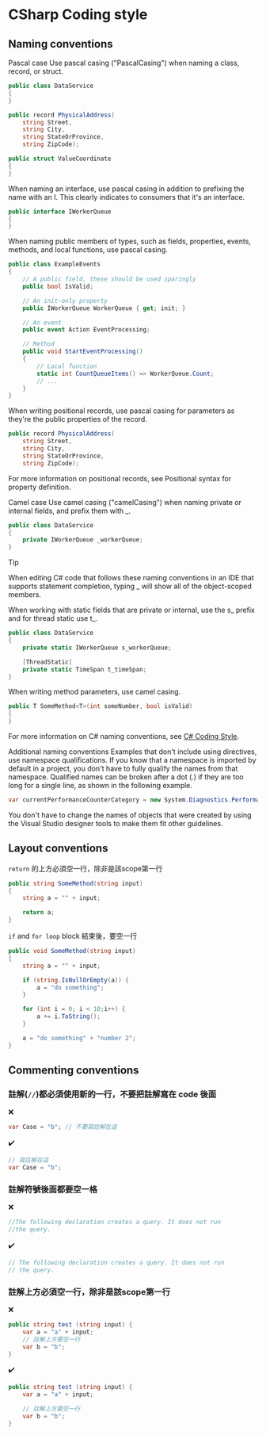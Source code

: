 # CSharp Coding style

## Naming conventions
Pascal case
Use pascal casing ("PascalCasing") when naming a class, record, or struct.

```C#
public class DataService
{
}
```
```C#
public record PhysicalAddress(
    string Street,
    string City,
    string StateOrProvince,
    string ZipCode);
```
```C#
public struct ValueCoordinate
{
}
```
When naming an interface, use pascal casing in addition to prefixing the name with an I. This clearly indicates to consumers that it's an interface.

```C#
public interface IWorkerQueue
{
}
```
When naming public members of types, such as fields, properties, events, methods, and local functions, use pascal casing.

```C#
public class ExampleEvents
{
    // A public field, these should be used sparingly
    public bool IsValid;

    // An init-only property
    public IWorkerQueue WorkerQueue { get; init; }

    // An event
    public event Action EventProcessing;

    // Method
    public void StartEventProcessing()
    {
        // Local function
        static int CountQueueItems() => WorkerQueue.Count;
        // ...
    }
}
```
When writing positional records, use pascal casing for parameters as they're the public properties of the record.

```C#
public record PhysicalAddress(
    string Street,
    string City,
    string StateOrProvince,
    string ZipCode);
```
For more information on positional records, see Positional syntax for property definition.

Camel case
Use camel casing ("camelCasing") when naming private or internal fields, and prefix them with _.

```C#
public class DataService
{
    private IWorkerQueue _workerQueue;
}
```
Tip

When editing C# code that follows these naming conventions in an IDE that supports statement completion, typing _ will show all of the object-scoped members.

When working with static fields that are private or internal, use the s_ prefix and for thread static use t_.

```C#
public class DataService
{
    private static IWorkerQueue s_workerQueue;

    [ThreadStatic]
    private static TimeSpan t_timeSpan;
}
```
When writing method parameters, use camel casing.

```C#
public T SomeMethod<T>(int someNumber, bool isValid)
{
}
```
For more information on C# naming conventions, see [C# Coding Style](https://github.com/dotnet/runtime/blob/main/docs/coding-guidelines/coding-style.md).

Additional naming conventions
Examples that don't include using directives, use namespace qualifications. If you know that a namespace is imported by default in a project, you don't have to fully qualify the names from that namespace. Qualified names can be broken after a dot (.) if they are too long for a single line, as shown in the following example.

```C#
var currentPerformanceCounterCategory = new System.Diagnostics.PerformanceCounterCategory();
```
You don't have to change the names of objects that were created by using the Visual Studio designer tools to make them fit other guidelines.

## Layout conventions
`return` 的上方必須空一行，除非是該scope第一行
```C#
public string SomeMethod(string input)
{
    string a = "" + input;

    return a;
}
```

`if` and `for loop` block 結束後，要空一行
```C#
public void SomeMethod(string input)
{
    string a = "" + input;

    if (string.IsNullOrEmpty(a)) {
        a = "do something";
    }

    for (int i = 0; i < 10;i++) {
        a += i.ToString();
    }

    a = "do something" + "number 2";
}
```

## Commenting conventions

### 註解(`//`)都必須使用新的一行，不要把註解寫在 code 後面   
❌
```C#
var Case = "b"; // 不要寫註解在這
```
✔️
```C#
// 寫註解在這
var Case = "b";
```

### 註解符號後面都要空一格
❌
```C#
//The following declaration creates a query. It does not run
//the query.
```
✔️
```C#
// The following declaration creates a query. It does not run
// the query.
```

### 註解上方必須空一行，除非是該scope第一行
❌
```C#
public string test (string input) {
    var a = "a" + input;
    // 註解上方要空一行
    var b = "b";
}
```
✔️
```C#
public string test (string input) {
    var a = "a" + input;

    // 註解上方要空一行
    var b = "b";
}
```